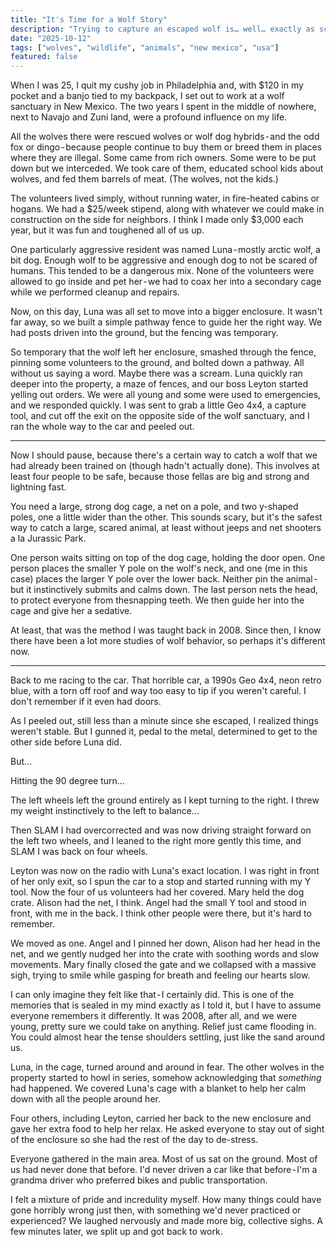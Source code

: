 ```yaml
---
title: "It's Time for a Wolf Story"
description: "Trying to capture an escaped wolf is… well… exactly as scary as it sounds.."
date: "2025-10-12"
tags: ["wolves", "wildlife", "animals", "new mexico", "usa"]
featured: false
---
```


When I was 25, I quit my cushy job in Philadelphia and, with $120 in my pocket and a banjo tied to my backpack, I set out to work at a wolf sanctuary in New Mexico. The two years I spent in the middle of nowhere, next to Navajo and Zuni land, were a profound influence on my life.

All the wolves there were rescued wolves or wolf dog hybrids - and the odd fox or dingo - because people continue to buy them or breed them in places where they are illegal. Some came from rich owners. Some were to be put down but we interceded. We took care of them, educated school kids about wolves, and fed them barrels of meat. (The wolves, not the kids.)

The volunteers lived simply, without running water, in fire-heated cabins or hogans. We had a $25/week stipend, along with whatever we could make in construction on the side for neighbors. I think I made only $3,000 each year, but it was fun and toughened all of us up.

One particularly aggressive resident was named Luna - mostly arctic wolf, a bit dog. Enough wolf to be aggressive and enough dog to not be scared of humans. This tended to be a dangerous mix. None of the volunteers were allowed to go inside and pet her - we had to coax her into a secondary cage while we performed cleanup and repairs.

Now, on this day, Luna was all set to move into a bigger enclosure. It wasn't far away, so we built a simple pathway fence to guide her the right way. We had posts driven into the ground, but the fencing was temporary.

So temporary that the wolf left her enclosure, smashed through the fence, pinning some volunteers to the ground, and bolted down a pathway. All without us saying a word. Maybe there was a scream. Luna quickly ran deeper into the property, a maze of fences, and our boss Leyton started yelling out orders. We were all young and some were used to emergencies, and we responded quickly. I was sent to grab a little Geo 4x4, a capture tool, and cut off the exit on the opposite side of the wolf sanctuary, and I ran the whole way to the car and peeled out.

---

Now I should pause, because there's a certain way to catch a wolf that we had already been trained on (though hadn't actually done). This involves at least four people to be safe, because those fellas are big and strong and lightning fast.

You need a large, strong dog cage, a net on a pole, and two y-shaped poles, one a little wider than the other. This sounds scary, but it's the safest way to catch a large, scared animal, at least without jeeps and net shooters a la Jurassic Park.

One person waits sitting on top of the dog cage, holding the door open. One person places the smaller Y pole on the wolf's neck, and one (me in this case) places the larger Y pole over the lower back. Neither pin the animal - but it instinctively submits and calms down. The last person nets the head, to protect everyone from thesnapping teeth. We then guide her into the cage and give her a sedative.

At least, that was the method I was taught back in 2008. Since then, I know there have been a lot more studies of wolf behavior, so perhaps it's different now.

---

Back to me racing to the car. That horrible car, a 1990s Geo 4x4, neon retro blue, with a torn off roof and way too easy to tip if you weren't careful. I don't remember if it even had doors.

As I peeled out, still less than a minute since she escaped, I realized things weren't stable. But I gunned it, pedal to the metal, determined to get to the other side before Luna did.

But...

Hitting the 90 degree turn...

The left wheels left the ground entirely as I kept turning to the right. I threw my weight instinctively to the left to balance...

Then SLAM I had overcorrected and was now driving straight forward on the left two wheels, and I leaned to the right more gently this time, and SLAM I was back on four wheels.

Leyton was now on the radio with Luna's exact location. I was right in front of her only exit, so I spun the car to a stop and started running with my Y tool. Now the four of us volunteers had her covered. Mary held the dog crate. Alison had the net, I think. Angel had the small Y tool and stood in front, with me in the back. I think other people were there, but it's hard to remember.

We moved as one. Angel and I pinned her down, Alison had her head in the net, and we gently nudged her into the crate with soothing words and slow movements. Mary finally closed the gate and we collapsed with a massive sigh, trying to smile while gasping for breath and feeling our hearts slow.

I can only imagine they felt like that - I certainly did. This is one of the memories that is sealed in my mind exactly as I told it, but I have to assume everyone remembers it differently. It was 2008, after all, and we were young, pretty sure we could take on anything. Relief just came flooding in. You could almost hear the tense shoulders settling, just like the sand around us.

Luna, in the cage, turned around and around in fear. The other wolves in the property started to howl in series, somehow acknowledging that _something_ had happened. We covered Luna's cage with a blanket to help her calm down with all the people around her.

Four others, including Leyton, carried her back to the new enclosure and gave her extra food to help her relax. He asked everyone to stay out of sight of the enclosure so she had the rest of the day to de-stress.

Everyone gathered in the main area. Most of us sat on the ground. Most of us had never done that before. I'd never driven a car like that before - I'm a grandma driver who preferred bikes and public transportation.

I felt a mixture of pride and incredulity myself. How many things could have gone horribly wrong just then, with something we'd never practiced or experienced? We laughed nervously and made more big, collective sighs. A few minutes later, we split up and got back to work.
